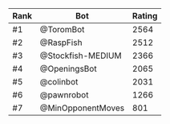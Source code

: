 Rank|Bot|Rating
---|---|---
#1|@ToromBot|2564
#2|@RaspFish|2512
#3|@Stockfish-MEDIUM|2366
#4|@OpeningsBot|2065
#5|@colinbot|2031
#6|@pawnrobot|1266
#7|@MinOpponentMoves|801
